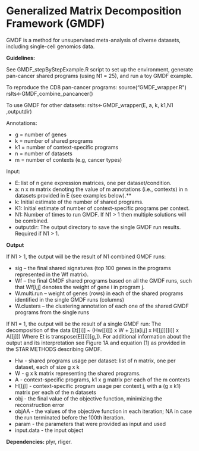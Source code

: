# Generalized Matrix Decomposition Framework (GMDF)


GMDF is a method for unsupervised meta-analysis of diverse datasets, including single-cell genomics data.

**Guidelines:**

See GMDF_stepByStepExample.R script to set up the environment, generate pan-cancer shared programs (using N1 = 25), and run a toy GMDF example. 

To reproduce the CD8 pan-cancer programs: 
source(“GMDF_wrapper.R")
rslts<-GMDF_combine_pancancer()

To use GMDF for other datasets:
rslts<-GMDF_wrapper(E, a, k, k1,N1 ,outputdir)

Annotations:
- g = number of genes
- k = number of shared programs
- k1 = number of context-specific programs
- n = number of datasets
- m = number of contexts (e.g, cancer types)

Input:
- E: list of n gene expression matrices, one per dataset/condition.
- a: n x m matrix denoting the value of m annotations (i.e., contexts) in n datasets provided in E (see examples below).**
- k: Initial estimate of the number of shared programs.
- K1: Initial estimate of number of context-specific programs per context.
- N1: Number of times to run GMDF. If N1 > 1 then multiple solutions will be combined.
- outputdir: The output directory to save the single GMDF run results. Required if N1 > 1.

**Output**

If N1 > 1, the output will be the result of N1 combined GMDF runs:
- sig – the final shared signatures (top 100 genes in the programs represented in the Wf matrix).
- Wf – the final GMDF shared programs based on all the GMDF runs, such that Wf[i,j] denotes the weight of gene i in program j.
- W.multi.run – weight of genes (rows) in each of the shared programs identified in the single GMDF runs (columns)
- W.clusters – the clustering annotation of each one of the shared GMDF programs from the single runs

If N1 = 1, the output will be the result of a single GMDF run:
The decomposition of the data
Et[[i]] ~ (Hw[[i]]) x W + ∑j(a[i,j] x  H[[j]][[i]] x A[[j]])
Where Et is transpose(E[[i]][g,]). For additional information about the output and its interpretation see Figure 1A and equation (1) as provided in the STAR METHODS describing GMDF.
  
- Hw - shared programs usage per dataset: list of n matrix, one per dataset, each of size g x k
- W - g x k matrix representing the shared programs.
- A - context-specific programs, k1 x g matrix per each of the m contexts
- H[[j]] - context-specific program usage per context j, with a (g x k1) matrix per each of the n datasets
- obj - the final value of the objective function, minimizing the reconstruction error
- objAA - the values of the objective function in each iteration; NA in case the run terminated before the 100th iteration.
- param - the parameters that were provided as input and used
- input.data - the input object

**Dependencies:** plyr, rliger. 
